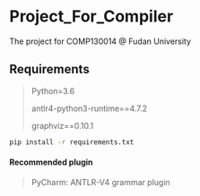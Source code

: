 # Project_For_Compiler
The project for COMP130014 @ Fudan University

## Requirements

> Python=3.6
>
> antlr4-python3-runtime==4.7.2
> 
> graphviz==0.10.1

```bash
pip install -r requirements.txt
```

#### Recommended plugin

> PyCharm: ANTLR-V4 grammar plugin

